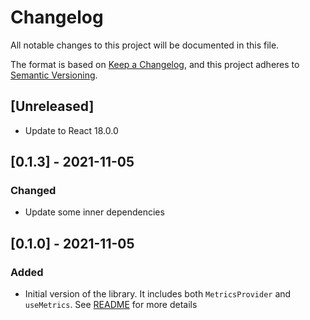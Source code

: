 # Changelog

All notable changes to this project will be documented in this file.

The format is based on [Keep a Changelog](https://keepachangelog.com/en/1.0.0/),
and this project adheres to [Semantic Versioning](https://semver.org/spec/v2.0.0.html).

## [Unreleased]

- Update to React 18.0.0

## [0.1.3] - 2021-11-05

### Changed

- Update some inner dependencies

## [0.1.0] - 2021-11-05

### Added

- Initial version of the library. It includes both `MetricsProvider` and
  `useMetrics`. See [README](./README.md) for more details
